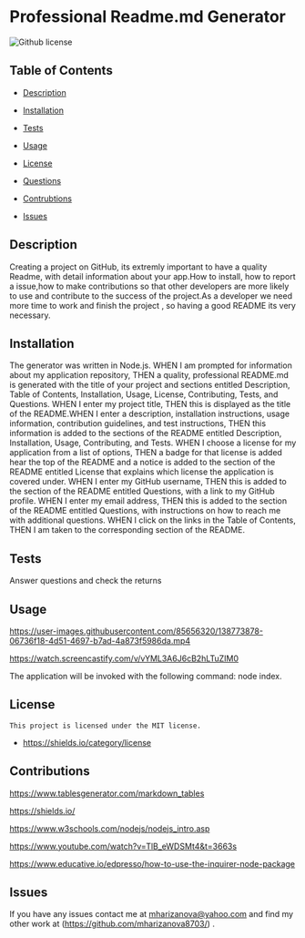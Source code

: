 # Professional Readme.md Generator
  ![Github license](https://img.shields.io/badge/license-MIT-blue.svg)

  ## Table of Contents

  * [Description](#Description)
  * [Installation](#Installation)
  * [Tests](#Tests)
  * [Usage](#Tests)
  
 * [License](#License)

  * [Questions](#Questions)
  * [Contrubtions](#Contributions)
  * [Issues](#Contributions)


  ## Description

  Creating a project on GitHub, its extremly important to have a quality Readme, with detail information about your app.How to install, how to report a issue,how to make contributions so that other developers are more likely to use and contribute to the success of the project.As a developer  we need more time to work and finish the project , so having a good README its very necessary.

  ## Installation

  The generator was written in Node.js. WHEN I am prompted for information about my application repository, THEN a quality, professional README.md is generated with the title of your project and sections entitled Description, Table of Contents, Installation, Usage, License, Contributing, Tests, and Questions. WHEN I enter my project title, THEN this is displayed as the title of the README.WHEN I enter a description, installation instructions, usage information, contribution guidelines, and test instructions, THEN this information is added to the sections of the README entitled Description, Installation, Usage, Contributing, and Tests. WHEN I choose a license for my application from a list of options, THEN a badge for that license is added hear the top of the README and a notice is added to the section of the README entitled License that explains which license the application is covered under. WHEN I enter my GitHub username, THEN this is added to the section of the README entitled Questions, with a link to my GitHub profile. WHEN I enter my email address, THEN this is added to the section of the README entitled Questions, with instructions on how to reach me with additional questions. WHEN I click on the links in the Table of Contents, THEN I am taken to the corresponding section of the README.

  ## Tests

  Answer questions and check the returns

  ## Usage
  
  
https://user-images.githubusercontent.com/85656320/138773878-06736f18-4d51-4697-b7ad-4a873f5986da.mp4
  
  https://watch.screencastify.com/v/vYML3A6J6cB2hLTuZIM0

   The application will be invoked with the following command: node index.

  ## License 
    
    This project is licensed under the MIT license.
    
    
   * https://shields.io/category/license

  ## Contributions

  https://www.tablesgenerator.com/markdown_tables
  
  https://shields.io/
  
  https://www.w3schools.com/nodejs/nodejs_intro.asp
  
  https://www.youtube.com/watch?v=TlB_eWDSMt4&t=3663s
  
  https://www.educative.io/edpresso/how-to-use-the-inquirer-node-package

  ## Issues

  If you have any issues contact me at mharizanova@yahoo.com and find my other work at (https://github.com/mharizanova8703/) .

  
 
